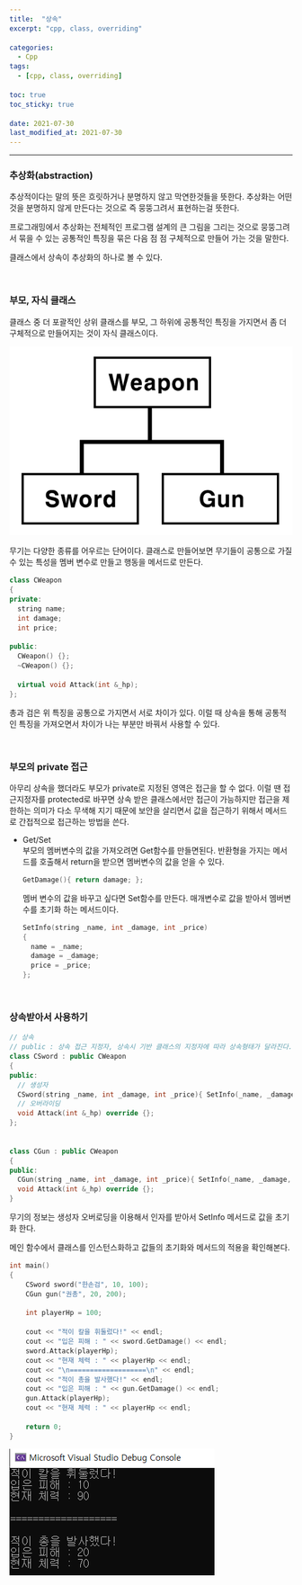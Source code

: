 ```yaml
---
title:  "상속"
excerpt: "cpp, class, overriding"

categories:
  - Cpp
tags:
  - [cpp, class, overriding]

toc: true
toc_sticky: true
 
date: 2021-07-30
last_modified_at: 2021-07-30
---  
```


***

### 추상화(abstraction)
추상적이다는 말의 뜻은 흐릿하거나 분명하지 않고 막연한것들을 뜻한다. 추상화는 어떤것을 분명하지 않게 만든다는 것으로 즉 뭉뚱그려서 표현하는걸 뜻한다.  

프로그래밍에서 추상화는 전체적인 프로그램 설계의 큰 그림을 그리는 것으로 뭉뚱그려서 묶을 수 있는 공통적인 특징을 묶은 다음 점 점 구체적으로 만들어 가는 것을 말한다.  

클래스에서 상속이 추상화의 하나로 볼 수 있다.  

<br/>

### 부모, 자식 클래스
클래스 중 더 포괄적인 상위 클래스를 부모, 그 하위에 공통적인 특징을 가지면서 좀 더 구체적으로 만들어지는 것이 자식 클래스이다.  


![inheritance](/assets/images/20210730_Posting/1.png)  

무기는 다양한 종류를 어우르는 단어이다. 클래스로 만들어보면 무기들이 공통으로 가질 수 있는 특성을 멤버 변수로 만들고 행동을 메서드로 만든다.

```cpp
class CWeapon
{
private:
  string name;
  int damage;
  int price;

public:
  CWeapon() {};
  ~CWeapon() {};

  virtual void Attack(int &_hp);
};
```

총과 검은 위 특징을 공통으로 가지면서 서로 차이가 있다. 이럴 때 상속을 통해 공통적인 특징을 가져오면서 차이가 나는 부분만 바꿔서 사용할 수 있다.

<br/>

### 부모의 private 접근
아무리 상속을 했더라도 부모가 private로 지정된 영역은 접근을 할 수 없다. 이럴 땐 접근지정자를 protected로 바꾸면 상속 받은 클래스에서만 접근이 가능하지만 접근을 제한하는 의미가 다소 무색해 지기 때문에 보안을 살리면서 값을 접근하기 위해서 메서드로 간접적으로 접근하는 방법을 쓴다.  

* Get/Set  
  부모의 멤버변수의 값을 가져오려면 Get함수를 만들면된다.  반환형을 가지는 메서드를 호출해서 return을 받으면 멤버변수의 값을 얻을 수 있다.

  ```cpp
  GetDamage(){ return damage; };
  ```

  멤버 변수의 값을 바꾸고 싶다면 Set함수를 만든다. 매개변수로 값을 받아서 멤버변수를 초기화 하는 메서드이다.

  ```cpp
  SetInfo(string _name, int _damage, int _price)
  {
    name = _name;
    damage = _damage;
    price = _price;
  };
  ```

<br/>

### 상속받아서 사용하기

```cpp
// 상속
// public : 상속 접근 지정자, 상속시 기반 클래스의 지정자에 따라 상속형태가 달라진다.
class CSword : public CWeapon
{
public:
  // 생성자
  CSword(string _name, int _damage, int _price){ SetInfo(_name, _damage, _price); };
  // 오버라이딩
  void Attack(int &_hp) override {};
};


class CGun : public CWeapon
{
public:
  CGun(string _name, int _damage, int _price){ SetInfo(_name, _damage, _price); };
  void Attack(int &_hp) override {};
}
```

무기의 정보는 생성자 오버로딩을 이용해서 인자를 받아서 SetInfo 메서드로 값을 초기화 한다.  

메인 함수에서 클래스를 인스턴스화하고 값들의 초기화와 메서드의 적용을 확인해본다.

```cpp
int main()
{
	CSword sword("한손검", 10, 100);
	CGun gun("권총", 20, 200);

	int playerHp = 100;

	cout << "적이 칼을 휘둘렀다!" << endl;
	cout << "입은 피해 : " << sword.GetDamage() << endl;
	sword.Attack(playerHp);
	cout << "현재 체력 : " << playerHp << endl;
	cout << "\n===================\n" << endl;
	cout << "적이 총을 발사했다!" << endl;
	cout << "입은 피해 : " << gun.GetDamage() << endl;
	gun.Attack(playerHp);
	cout << "현재 체력 : " << playerHp << endl;

	return 0;
}
```

![console](/assets/images/20210730_Posting/2.png) 
